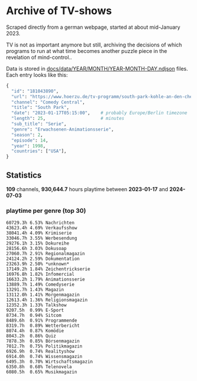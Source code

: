 # Archive of TV-shows

Scraped directly from a german webpage, started at about mid-January 2023.

TV is not as important anymore but still, archiving the decisions of which programs to run at what time
becomes another puzzle piece in the revelation of mind-control.. 

Data is stored in [docs/data/YEAR/MONTH/YEAR-MONTH-DAY.ndjson](docs/data/) files. 
Each entry looks like this:

```python
{
  "id": "181043890", 
  "url": "https://www.hoerzu.de/tv-programm/south-park-kohle-an-den-chefkoch/bid_181043890/", 
  "channel": "Comedy Central", 
  "title": "South Park", 
  "date": "2023-01-17T05:15:00",    # probably Europe/Berlin timezone 
  "length": 25,                     # minutes 
  "sub_title": "Serie", 
  "genre": "Erwachsenen-Animationsserie", 
  "season": 2, 
  "episode": 14, 
  "year": 1998, 
  "countries": ["USA"],
}
```

## Statistics

**109** channels, **930,644.7** hours playtime between **2023-01-17** and **2024-07-03**


### playtime per genre (top 30)

    60729.3h 6.53% Nachrichten
    43623.4h 4.69% Verkaufsshow
    38041.4h 4.09% Krimiserie
    33046.7h 3.55% Werbesendung
    29276.1h 3.15% Dokureihe
    28156.6h 3.03% Dokusoap
    27060.7h 2.91% Regionalmagazin
    24124.2h 2.59% Dokumentation
    23263.9h 2.50% *unknown*
    17149.2h 1.84% Zeichentrickserie
    16976.8h 1.82% Infomercial
    16633.2h 1.79% Animationsserie
    13889.7h 1.49% Comedyserie
    13291.7h 1.43% Magazin
    13112.0h 1.41% Morgenmagazin
    12613.4h 1.36% Religionsmagazin
    12352.3h 1.33% Talkshow
    9207.5h  0.99% E-Sport
    8734.7h  0.94% Sitcom
    8489.6h  0.91% Programmende
    8319.7h  0.89% Wetterbericht
    8074.4h  0.87% Komödie
    8043.2h  0.86% Quiz
    7878.3h  0.85% Börsenmagazin
    7012.7h  0.75% Politikmagazin
    6926.9h  0.74% Realityshow
    6914.0h  0.74% Wissensmagazin
    6495.3h  0.70% Wirtschaftsmagazin
    6350.8h  0.68% Telenovela
    6080.5h  0.65% Musikmagazin
